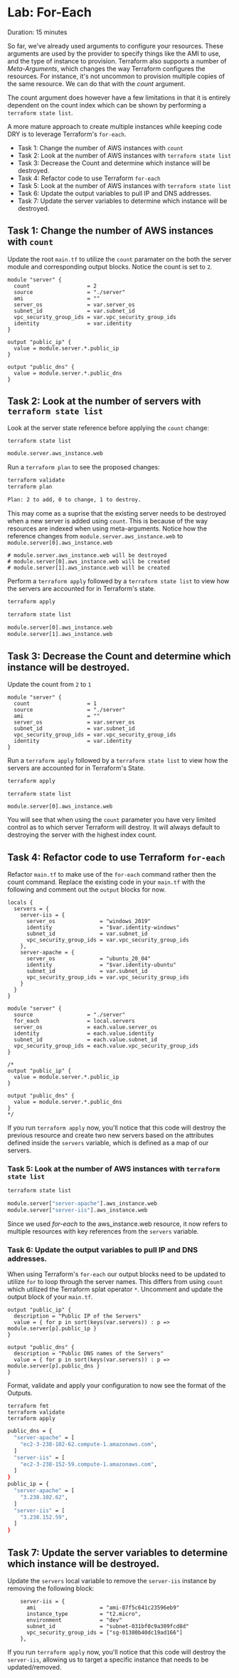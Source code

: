 # Lab: For-Each

Duration: 15 minutes

So far, we've already used arguments to configure your resources. These arguments are used by the provider to specify things like the AMI to use, and the type of instance to provision. Terraform also supports a number of _Meta-Arguments_, which changes the way Terraform configures the resources. For instance, it's not uncommon to provision multiple copies of the same resource. We can do that with the _count_ argument.

The count argument does however have a few limitations in that it is entirely dependent on the count index which can be shown by performing a `terraform state list`.

A more mature approach to create multiple instances while keeping code DRY is to leverage Terraform's `for-each`.

- Task 1: Change the number of AWS instances with `count`
- Task 2: Look at the number of AWS instances with `terraform state list`
- Task 3: Decrease the Count and determine which instance will be destroyed.
- Task 4: Refactor code to use Terraform `for-each`
- Task 5: Look at the number of AWS instances with `terraform state list`
- Task 6: Update the output variables to pull IP and DNS addresses.
- Task 7: Update the server variables to determine which instance will be destroyed.

## Task 1: Change the number of AWS instances with `count`

Update the root `main.tf` to utilize the `count` paramater on the both the server module and corresponding output blocks.  Notice the count is set to `2`.

```hcl
module "server" {
  count                  = 2
  source                 = "./server"
  ami                    = ""
  server_os              = var.server_os
  subnet_id              = var.subnet_id
  vpc_security_group_ids = var.vpc_security_group_ids
  identity               = var.identity
}

output "public_ip" {
  value = module.server.*.public_ip
}

output "public_dns" {
  value = module.server.*.public_dns
}
```

## Task 2: Look at the number of servers with `terraform state list`

Look at the server state reference before applying the `count` change:

```bash
terraform state list

module.server.aws_instance.web
```

Run a `terraform plan` to see the proposed changes:

```bash
terraform validate
terraform plan

Plan: 2 to add, 0 to change, 1 to destroy.
```

This may come as a suprise that the existing server needs to be destroyed when a new server is added using `count`.  This is because of the way resources are indexed when using meta-arguments.  Notice how the reference changes from `module.server.aws_instance.web` to `module.server[0].aws_instance.web` 

```
# module.server.aws_instance.web will be destroyed
# module.server[0].aws_instance.web will be created
# module.server[1].aws_instance.web will be created
```

Perform a `terraform apply` followed by a `terraform state list` to view how the servers are accounted for in Terraform's state.

```bash
terraform apply
```

```bash
terraform state list

module.server[0].aws_instance.web
module.server[1].aws_instance.web
```

## Task 3: Decrease the Count and determine which instance will be destroyed.

Update the count from `2` to `1`

```hcl
module "server" {
  count                  = 1
  source                 = "./server"
  ami                    = ""
  server_os              = var.server_os
  subnet_id              = var.subnet_id
  vpc_security_group_ids = var.vpc_security_group_ids
  identity               = var.identity
}
```

Run a `terraform apply` followed by a `terraform state list` to view how the servers are accounted for in Terraform's State.

```bash
terraform apply
```

```
terraform state list

module.server[0].aws_instance.web
```

You will see that when using the `count` parameter you have very limited control as to which server Terraform will destroy. It will always default to destroying the server with the highest index count.

## Task 4: Refactor code to use Terraform `for-each`

Refactor `main.tf` to make use of the `for-each` command rather then the count command. Replace the existing code in your `main.tf` with the following and comment out the `output` blocks for now.

```hcl
locals {
  servers = {
    server-iis = {
      server_os              = "windows_2019"
      identity               = "$var.identity-windows"
      subnet_id              = var.subnet_id
      vpc_security_group_ids = var.vpc_security_group_ids
    },
    server-apache = {
      server_os              = "ubuntu_20_04"
      identity               = "$var.identity-ubuntu"
      subnet_id              = var.subnet_id
      vpc_security_group_ids = var.vpc_security_group_ids
    }
  }
}

module "server" {
  source                 = "./server"
  for_each               = local.servers
  server_os              = each.value.server_os
  identity               = each.value.identity
  subnet_id              = each.value.subnet_id
  vpc_security_group_ids = each.value.vpc_security_group_ids
}

/*
output "public_ip" {
  value = module.server.*.public_ip
}

output "public_dns" {
  value = module.server.*.public_dns
}
*/
```

If you run `terraform apply` now, you'll notice that this code will destroy the previous resource and create two new servers based on the attributes defined inside the `servers` variable, which is defined as a map of our servers.

### Task 5: Look at the number of AWS instances with `terraform state list`

```bash
terraform state list

module.server["server-apache"].aws_instance.web
module.server["server-iis"].aws_instance.web
```

Since we used _for-each_ to the aws_instance.web resource, it now refers to multiple resources with key references from the `servers` variable.

### Task 6: Update the output variables to pull IP and DNS addresses.

When using Terraform's `for-each` our output blocks need to be updated to utilize `for` to loop through the server names. This differs from using `count` which utilized the Terraform splat operator `*`. Uncomment and update the output block of your `main.tf`.

```hcl
output "public_ip" {
  description = "Public IP of the Servers"
  value = { for p in sort(keys(var.servers)) : p => module.server[p].public_ip }
}

output "public_dns" {
  description = "Public DNS names of the Servers"
  value = { for p in sort(keys(var.servers)) : p => module.server[p].public_dns }
}
```

Format, validate and apply your configuration to now see the format of the Outputs.

```
terraform fmt
terraform validate
terraform apply
```

```bash
public_dns = {
  "server-apache" = [
    "ec2-3-238-102-62.compute-1.amazonaws.com",
  ]
  "server-iis" = [
    "ec2-3-238-152-59.compute-1.amazonaws.com",
  ]
}
public_ip = {
  "server-apache" = [
    "3.238.102.62",
  ]
  "server-iis" = [
    "3.238.152.59",
  ]
}
```

## Task 7: Update the server variables to determine which instance will be destroyed.

Update the `servers` local variable to remove the `server-iis` instance by removing the following block:

```hcl
    server-iis = {
      ami                    = "ami-07f5c641c23596eb9"
      instance_type          = "t2.micro",
      environment            = "dev"
      subnet_id              = "subnet-031bf0c9a309fcd8d"
      vpc_security_group_ids = ["sg-01380b40dc19ad166"]
    },
```

If you run `terraform apply` now, you'll notice that this code will destroy the `server-iis`, allowing us to target a specific instance that needs to be updated/removed.
